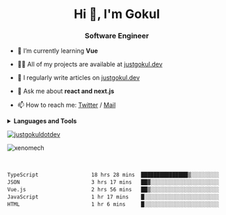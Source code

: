 
<h1 align="center">Hi 👋, I'm Gokul</h1>
<h3 align="center">Software Engineer</h3>


- 🌱 I’m currently learning **Vue**

- 👨‍💻 All of my projects are available at [justgokul.dev](https://justgokul.dev)

- 📝 I regularly write articles on [justgokul.dev](https://justgokul.dev)

- 💬 Ask me about **react and next.js**

- 📫 How to reach me: [Twitter](https://twitter.com/justgokuldotdev) / [Mail](mailto:gokulsmenon227@gmail.com)


<details>
  <summary>
    <b>Languages&nbsp;and&nbsp;Tools</b>
  </summary>
  <br />
  <p align="left">
    <a href="https://www.cprogramming.com/" target="_blank" rel="noreferrer">
      <img
        src="https://raw.githubusercontent.com/devicons/devicon/master/icons/c/c-original.svg"
        alt="c"
        width="24"
        height="24"
      />
    </a>
    <a href="https://www.w3schools.com/css/" target="_blank" rel="noreferrer">
      <img
        src="https://raw.githubusercontent.com/devicons/devicon/master/icons/css3/css3-original-wordmark.svg"
        alt="css3"
        width="24"
        height="24"
      />
    </a>
    <a href="https://www.figma.com/" target="_blank" rel="noreferrer">
      <img
        src="https://www.vectorlogo.zone/logos/figma/figma-icon.svg"
        alt="figma"
        width="24"
        height="24"
      />
    </a>
    <a href="https://www.w3.org/html/" target="_blank" rel="noreferrer">
      <img
        src="https://raw.githubusercontent.com/devicons/devicon/master/icons/html5/html5-original-wordmark.svg"
        alt="html5"
        width="24"
        height="24"
      />
    </a>
    <a
      href="https://developer.mozilla.org/en-US/docs/Web/JavaScript"
      target="_blank"
      rel="noreferrer"
    >
      <img
        src="https://raw.githubusercontent.com/devicons/devicon/master/icons/javascript/javascript-original.svg"
        alt="javascript"
        width="24"
        height="24"
      />
    </a>
    <a href="https://nextjs.org/" target="_blank" rel="noreferrer">
      <img
        src="https://cdn.worldvectorlogo.com/logos/nextjs-2.svg"
        alt="nextjs"
        width="24"
        height="24"
      />
    </a>
    <a href="https://reactjs.org/" target="_blank" rel="noreferrer">
      <img
        src="https://raw.githubusercontent.com/devicons/devicon/master/icons/react/react-original-wordmark.svg"
        alt="react"
        width="24"
        height="24"
      />
    </a>
    <a href="https://sass-lang.com" target="_blank" rel="noreferrer">
      <img
        src="https://raw.githubusercontent.com/devicons/devicon/master/icons/sass/sass-original.svg"
        alt="sass"
        width="24"
        height="24"
      />
    </a>
    <a href="https://tailwindcss.com/" target="_blank" rel="noreferrer">
      <img
        src="https://www.vectorlogo.zone/logos/tailwindcss/tailwindcss-icon.svg"
        alt="tailwind"
        width="24"
        height="24"
      />
    </a>
    <a href="https://www.typescriptlang.org/" target="_blank" rel="noreferrer">
      <img
        src="https://raw.githubusercontent.com/devicons/devicon/master/icons/typescript/typescript-original.svg"
        alt="typescript"
        width="24"
        height="24"
      />
    </a>
  </p>
</details>

<p align="left">
  <a href="https://twitter.com/justgokuldotdev" target="blank">
    <img alt="justgokuldotdev" src="https://img.shields.io/twitter/follow/justgokuldotdev?style=social">
  </a>
</p>
<p align="left">
  <img
    src="https://komarev.com/ghpvc/?username=xenomech&label=Profile%20views&color=0e75b6&style=flat"
    alt="xenomech"
  />
</p>
</br>


<!--START_SECTION:waka-->

```txt
TypeScript                 18 hrs 28 mins  ███████████████▒░░░░░░░░░   61.35 %
JSON                       3 hrs 17 mins   ██▓░░░░░░░░░░░░░░░░░░░░░░   10.91 %
Vue.js                     2 hrs 56 mins   ██▒░░░░░░░░░░░░░░░░░░░░░░   09.74 %
JavaScript                 1 hr 17 mins    █░░░░░░░░░░░░░░░░░░░░░░░░   04.28 %
HTML                       1 hr 6 mins     █░░░░░░░░░░░░░░░░░░░░░░░░   03.69 %
```

<!--END_SECTION:waka-->


</br>
